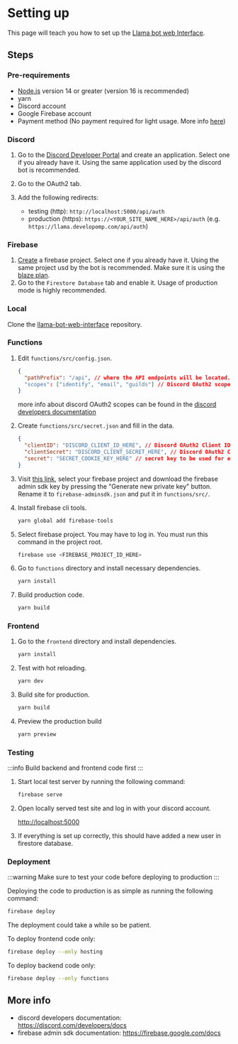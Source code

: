 # Setting up

This page will teach you how to set up the [Llama bot web Interface](https://github.com/llama-bot/llama-bot-web-interface).

## Steps

### Pre-requirements

- [Node.js](https://nodejs.org) version 14 or greater (version 16 is recommended)
- yarn
- Discord account
- Google Firebase account
- Payment method (No payment required for light usage. More info [here](https://firebase.google.com/pricing))

### Discord

1. Go to the [Discord Developer Portal](https://discord.com/developers/applications) and create an application. Select one if you already have it. Using the same application used by the discord bot is recommended.
2. Go to the OAuth2 tab.
3. Add the following redirects:

   - testing (http): `http://localhost:5000/api/auth`
   - production (https): `https://<YOUR_SITE_NAME_HERE>/api/auth` (e.g. `https://llama.developomp.com/api/auth`)

### Firebase

1.  [Create](https://console.firebase.google.com) a firebase project. Select one if you already have it. Using the same project usd by the bot is recommended. Make sure it is using the [blaze plan](https://firebase.google.com/pricing).
2.  Go to the `Firestore Database` tab and enable it. Usage of production mode is highly recommended.

### Local

Clone the [llama-bot-web-interface](https://github.com/llama-bot/llama-bot-web-interface) repository.

### Functions

1. Edit `functions/src/config.json`.

   ```json title="functions/src/config.json (default values)"
   {
     "pathPrefix": "/api", // where the API endpoints will be located. Set it to "/" if it's on another domain (example: api.example.com)
     "scopes": ["identify", "email", "guilds"] // Discord OAuth2 scopes.
   }
   ```

   more info about discord OAuth2 scopes can be found in the [discord developers documentation](https://discord.com/developers/docs/topics/oauth2#shared-resources-oauth2-scopes)

2. Create `functions/src/secret.json` and fill in the data.

   ```json title="functions/src/secret.json"
   {
     "clientID": "DISCORD_CLIENT_ID_HERE", // Discord OAuth2 Client ID
     "clientSecret": "DISCORD_CLIENT_SECRET_HERE", // Discord OAuth2 Client Secret
     "secret": "SECRET_COOKIE_KEY_HERE" // secret key to be used for express session security
   }
   ```

3. Visit [this link](https://console.firebase.google.com/project/_/settings/serviceaccounts/adminsdk), select your firebase project and download the firebase admin sdk key by pressing the "Generate new private key" button. Rename it to `firebase-adminsdk.json` and put it in `functions/src/`.

4. Install firebase cli tools.

   ```bash
   yarn global add firebase-tools
   ```

5. Select firebase project. You may have to log in. You must run this command in the project root.

   ```bash
   firebase use <FIREBASE_PROJECT_ID_HERE>
   ```

6. Go to `functions` directory and install necessary dependencies.

   ```bash
   yarn install
   ```

7. Build production code.

   ```bash
   yarn build
   ```

### Frontend

1. Go to the `frontend` directory and install dependencies.

   ```bash
   yarn install
   ```

2. Test with hot reloading.

   ```bash
   yarn dev
   ```

3. Build site for production.

   ```bash
   yarn build
   ```

4. Preview the production build

   ```bash
   yarn preview
   ```

### Testing

:::info
Build backend and frontend code first
:::

1. Start local test server by running the following command:

   ```bash
   firebase serve
   ```

2. Open locally served test site and log in with your discord account.

   [http://localhost:5000](http://localhost:5000) <!-- Docusaurus does not automatically create a link -->

3. If everything is set up correctly, this should have added a new user in firestore database.

### Deployment

:::warning
Make sure to test your code before deploying to production
:::

Deploying the code to production is as simple as running the following command:

```bash
firebase deploy
```

The deployment could take a while so be patient.

To deploy frontend code only:

```bash
firebase deploy --only hosting
```

To deploy backend code only:

```bash
firebase deploy --only functions
```

## More info

- discord developers documentation: https://discord.com/developers/docs
- firebase admin sdk documentation: https://firebase.google.com/docs
